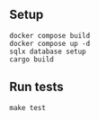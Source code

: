 ## Setup
```
docker compose build
docker compose up -d
sqlx database setup
cargo build
```

## Run tests
```
make test
```